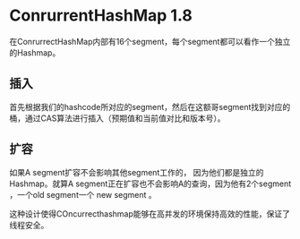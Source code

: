 # ConrurrentHashMap 1.8

在ConrurrectHashMap内部有16个segment，每个segment都可以看作一个独立的Hashmap。

## 插入

首先根据我们的hashcode所对应的segment，然后在这额哥segment找到对应的桶，通过CAS算法进行插入（预期值和当前值对比和版本号）。

## 扩容

如果A segment扩容不会影响其他segment工作的， 因为他们都是独立的Hashmap。就算A segment正在扩容也不会影响A的查询，因为他有2个segment ，一个old segment一个 new segment 。



这种设计使得COncurrecthashmap能够在高并发的环境保持高效的性能，保证了线程安全。